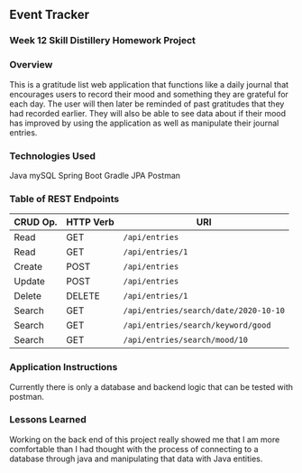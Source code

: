 ## Event Tracker
### Week 12 Skill Distillery Homework Project

### Overview
This is a gratitude list web application that functions like a daily journal that encourages users to record their mood and something they are grateful for each day. The user will then later be reminded of past gratitudes that they had recorded earlier. They will also be able to see data about if their mood has improved by using the application as well as manipulate their journal entries.

### Technologies Used
Java
mySQL
Spring Boot
Gradle
JPA
Postman

### Table of REST Endpoints
| CRUD Op. | HTTP Verb | URI                  |
|----------|-----------|----------------------|
| Read     | GET       | `/api/entries`       |
| Read     | GET       | `/api/entries/1`     |
| Create   | POST      | `/api/entries`       |
| Update   | POST      | `/api/entries`       |
| Delete   | DELETE    | `/api/entries/1`     |
| Search   | GET       | `/api/entries/search/date/2020-10-10`|
| Search   | GET       | `/api/entries/search/keyword/good`|
| Search   | GET       | `/api/entries/search/mood/10`|

### Application Instructions
Currently there is only a database and backend logic that can be tested with postman.

### Lessons Learned
Working on the back end of this project really showed me that I am more comfortable than I had thought with the process of connecting to a database through java and manipulating that data with Java entities.

